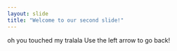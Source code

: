 ```yaml
---
layout: slide
title: "Welcome to our second slide!"
---
```

oh you touched my tralala
Use the left arrow to go back!
